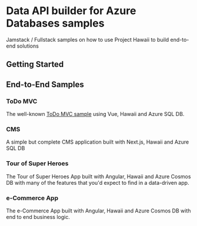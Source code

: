 # Data API builder for Azure Databases samples

Jamstack / Fullstack samples on how to use Project Hawaii to build end-to-end solutions

## Getting Started

## End-to-End Samples

### ToDo MVC

The well-known  [ToDo MVC sample](https://todomvc.com/) using Vue, Hawaii and Azure SQL DB. 

### CMS

A simple but complete CMS application built with Next.js, Hawaii and Azure SQL DB

### Tour of Super Heroes

The Tour of Super Heroes App built with Angular, Hawaii and Azure Cosmos DB  with many of the features that you'd expect to find in a data-driven app.

### e-Commerce App

The e-Commerce App built with Angular, Hawaii and Azure Cosmos DB with end to end business logic.